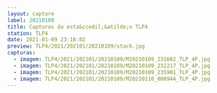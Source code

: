 ```yaml
---
layout: capture
label: 20210109
title: Capturas da esta&ccedil;&atilde;o TLP4
station: TLP4
date: 2021-01-09 23:16:02
preview: TLP4/2021/202101/20210109/stack.jpg
capturas:
  - imagem: TLP4/2021/202101/20210109/M20210109_231602_TLP_4P.jpg
  - imagem: TLP4/2021/202101/20210109/M20210109_232217_TLP_4P.jpg
  - imagem: TLP4/2021/202101/20210109/M20210109_235901_TLP_4P.jpg
  - imagem: TLP4/2021/202101/20210109/M20210110_000944_TLP_4P.jpg
---
```

